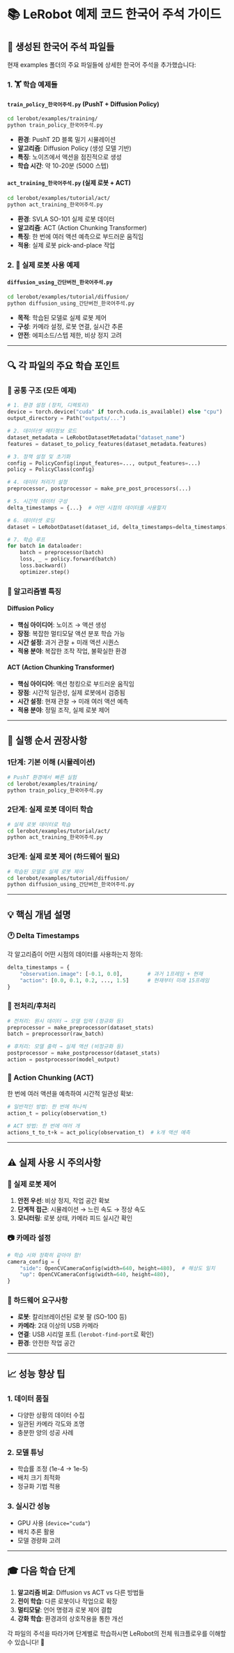 # 📚 LeRobot 예제 코드 한국어 주석 가이드

## 🎯 생성된 한국어 주석 파일들

현재 examples 폴더의 주요 파일들에 상세한 한국어 주석을 추가했습니다:

### 1. **🏋️ 학습 예제들**

#### `train_policy_한국어주석.py` (PushT + Diffusion Policy)

```bash
cd lerobot/examples/training/
python train_policy_한국어주석.py
```

- **환경**: PushT 2D 블록 밀기 시뮬레이션
- **알고리즘**: Diffusion Policy (생성 모델 기반)
- **특징**: 노이즈에서 액션을 점진적으로 생성
- **학습 시간**: 약 10-20분 (5000 스텝)

#### `act_training_한국어주석.py` (실제 로봇 + ACT)

```bash
cd lerobot/examples/tutorial/act/
python act_training_한국어주석.py
```

- **환경**: SVLA SO-101 실제 로봇 데이터
- **알고리즘**: ACT (Action Chunking Transformer)
- **특징**: 한 번에 여러 액션 예측으로 부드러운 움직임
- **적용**: 실제 로봇 pick-and-place 작업

### 2. **🤖 실제 로봇 사용 예제**

#### `diffusion_using_간단버전_한국어주석.py`

```bash
cd lerobot/examples/tutorial/diffusion/
python diffusion_using_간단버전_한국어주석.py
```

- **목적**: 학습된 모델로 실제 로봇 제어
- **구성**: 카메라 설정, 로봇 연결, 실시간 추론
- **안전**: 에피소드/스텝 제한, 비상 정지 고려

---

## 🔍 각 파일의 주요 학습 포인트

### 📖 공통 구조 (모든 예제)

```python
# 1. 환경 설정 (장치, 디렉토리)
device = torch.device("cuda" if torch.cuda.is_available() else "cpu")
output_directory = Path("outputs/...")

# 2. 데이터셋 메타정보 로드
dataset_metadata = LeRobotDatasetMetadata("dataset_name")
features = dataset_to_policy_features(dataset_metadata.features)

# 3. 정책 설정 및 초기화
config = PolicyConfig(input_features=..., output_features=...)
policy = PolicyClass(config)

# 4. 데이터 처리기 설정
preprocessor, postprocessor = make_pre_post_processors(...)

# 5. 시간적 데이터 구성
delta_timestamps = {...}  # 어떤 시점의 데이터를 사용할지

# 6. 데이터셋 로딩
dataset = LeRobotDataset(dataset_id, delta_timestamps=delta_timestamps)

# 7. 학습 루프
for batch in dataloader:
    batch = preprocessor(batch)
    loss, _ = policy.forward(batch)
    loss.backward()
    optimizer.step()
```

### 🧠 알고리즘별 특징

#### **Diffusion Policy**

- **핵심 아이디어**: 노이즈 → 액션 생성
- **장점**: 복잡한 멀티모달 액션 분포 학습 가능
- **시간 설정**: 과거 관찰 + 미래 액션 시퀀스
- **적용 분야**: 복잡한 조작 작업, 불확실한 환경

#### **ACT (Action Chunking Transformer)**

- **핵심 아이디어**: 액션 청킹으로 부드러운 움직임
- **장점**: 시간적 일관성, 실제 로봇에서 검증됨
- **시간 설정**: 현재 관찰 → 미래 여러 액션 예측
- **적용 분야**: 정밀 조작, 실제 로봇 제어

---

## 🚀 실행 순서 권장사항

### 1단계: 기본 이해 (시뮬레이션)

```bash
# PushT 환경에서 빠른 실험
cd lerobot/examples/training/
python train_policy_한국어주석.py
```

### 2단계: 실제 로봇 데이터 학습

```bash
# 실제 로봇 데이터로 학습
cd lerobot/examples/tutorial/act/
python act_training_한국어주석.py
```

### 3단계: 실제 로봇 제어 (하드웨어 필요)

```bash
# 학습된 모델로 실제 로봇 제어
cd lerobot/examples/tutorial/diffusion/
python diffusion_using_간단버전_한국어주석.py
```

---

## 💡 핵심 개념 설명

### 🕐 Delta Timestamps

각 알고리즘이 어떤 시점의 데이터를 사용하는지 정의:

```python
delta_timestamps = {
    "observation.image": [-0.1, 0.0],        # 과거 1프레임 + 현재
    "action": [0.0, 0.1, 0.2, ..., 1.5]      # 현재부터 미래 15프레임
}
```

### 🔄 전처리/후처리

```python
# 전처리: 원시 데이터 → 모델 입력 (정규화 등)
preprocessor = make_preprocessor(dataset_stats)
batch = preprocessor(raw_batch)

# 후처리: 모델 출력 → 실제 액션 (비정규화 등)
postprocessor = make_postprocessor(dataset_stats)
action = postprocessor(model_output)
```

### 🎯 Action Chunking (ACT)

한 번에 여러 액션을 예측하여 시간적 일관성 확보:

```python
# 일반적인 방법: 한 번에 하나씩
action_t = policy(observation_t)

# ACT 방법: 한 번에 여러 개
actions_t_to_t+k = act_policy(observation_t)  # k개 액션 예측
```

---

## ⚠️ 실제 사용 시 주의사항

### 🤖 실제 로봇 제어

1. **안전 우선**: 비상 정지, 작업 공간 확보
2. **단계적 접근**: 시뮬레이션 → 느린 속도 → 정상 속도
3. **모니터링**: 로봇 상태, 카메라 피드 실시간 확인

### 📷 카메라 설정

```python
# 학습 시와 정확히 같아야 함!
camera_config = {
    "side": OpenCVCameraConfig(width=640, height=480),  # 해상도 일치
    "up": OpenCVCameraConfig(width=640, height=480),
}
```

### 🔧 하드웨어 요구사항

- **로봇**: 칼리브레이션된 로봇 팔 (SO-100 등)
- **카메라**: 2대 이상의 USB 카메라
- **연결**: USB 시리얼 포트 (`lerobot-find-port`로 확인)
- **환경**: 안전한 작업 공간

---

## 📈 성능 향상 팁

### 1. **데이터 품질**

- 다양한 상황의 데이터 수집
- 일관된 카메라 각도와 조명
- 충분한 양의 성공 사례

### 2. **모델 튜닝**

- 학습률 조정 (1e-4 → 1e-5)
- 배치 크기 최적화
- 정규화 기법 적용

### 3. **실시간 성능**

- GPU 사용 (`device="cuda"`)
- 배치 추론 활용
- 모델 경량화 고려

---

## 🎓 다음 학습 단계

1. **알고리즘 비교**: Diffusion vs ACT vs 다른 방법들
2. **전이 학습**: 다른 로봇이나 작업으로 확장
3. **멀티모달**: 언어 명령과 로봇 제어 결합
4. **강화 학습**: 환경과의 상호작용을 통한 개선

각 파일의 주석을 따라가며 단계별로 학습하시면 LeRobot의 전체 워크플로우를 이해할 수 있습니다! 🚀
